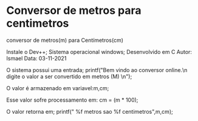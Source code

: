 # Conversor de metros para centimetros
conversor de metros(m) para Centímetros(cm)

Instale o Dev++;
Sistema operacional windows;
Desenvolvido em C
Autor: Ismael 
Data: 03-11-2021

O sistema possui uma entrada;
printf("Bem vindo ao conversor online.\n digite o valor a ser convertido em metros (M) \n");

O valor é armazenado em variavel:m,cm;

Esse valor sofre processamento em:
cm = (m * 100);


O valor retorna em;
printf(" %f metros sao %f centimetros",m,cm);

